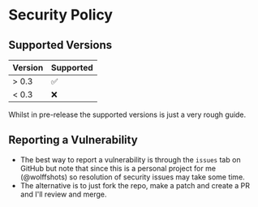 # Security Policy

## Supported Versions

<!-- Use this section to tell people about which versions of your project are
currently being supported with security updates. -->

| Version | Supported          |
| ------- | ------------------ |
| > 0.3   | :white_check_mark: |
| < 0.3   | :x:                |

Whilst in pre-release the supported versions is just a very rough guide.

## Reporting a Vulnerability

<!-- Use this section to tell people how to report a vulnerability. -->

<!-- Tell them where to go, how often they can expect to get an update on a
reported vulnerability, what to expect if the vulnerability is accepted or
declined, etc. -->
- The best way to report a vulnerability is through the `issues` tab on GitHub but note that since this is a personal project for me (@wolffshots) so resolution of security issues may take some time.
- The alternative is to just fork the repo, make a patch and create a PR and I'll review and merge.
